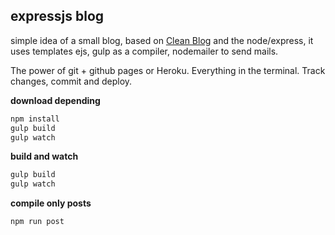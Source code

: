 ## expressjs blog

simple idea of a small blog, based on [Clean Blog](https://startbootstrap.com/template-overviews/clean-blog/) and the node/express, it uses templates ejs, gulp as a compiler, nodemailer to send mails.

The power of git + github pages or Heroku. Everything in the terminal. Track changes, commit and deploy.

**download depending**

```javascript
npm install
gulp build
gulp watch
```

**build and watch**

```javascript
gulp build
gulp watch
```

**compile only posts**

```javascript
npm run post
```
